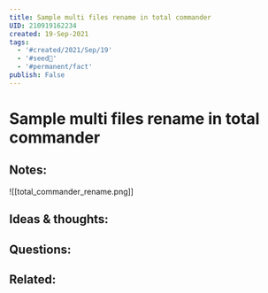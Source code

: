```yaml
---
title: Sample multi files rename in total commander
UID: 210919162234
created: 19-Sep-2021
tags:
  - '#created/2021/Sep/19'
  - '#seed🥜'
  - '#permanent/fact'
publish: False
---
```

# Sample multi files rename in total commander

## Notes:
![[total_commander_rename.png]]

## Ideas & thoughts:

## Questions:

## Related:
